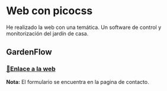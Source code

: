 # Web con picocss

He realizado la web con una temática. Un software de control y monitorización del jardín de casa.

## GardenFlow

### [📎Enlace a la web](https://samueleitorme.github.io/repositorio3/web/)

**Nota:** El formulario se encuentra en la pagina de contacto.
